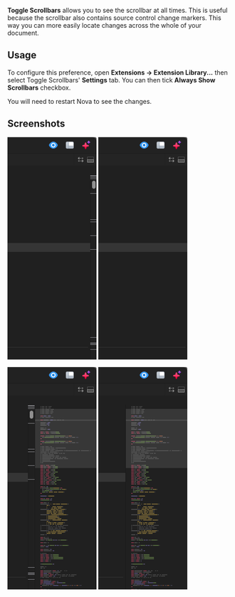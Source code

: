 **Toggle Scrollbars** allows you to see the scrollbar at all times. This is useful because the scrollbar also contains source control change markers. This way you can more easily locate changes across the whole of your document.

## Usage

To configure this preference, open **Extensions → Extension Library...** then select Toggle Scrollbars' **Settings** tab. You can then tick **Always Show Scrollbars** checkbox.

You will need to restart Nova to see the changes.

## Screenshots

![on-off](https://raw.githubusercontent.com/gingerbeardman/Always-Show-Scrollbars/refs/heads/main/scrollbars-on-minimap-off.png) ![off-off](https://raw.githubusercontent.com/gingerbeardman/Always-Show-Scrollbars/refs/heads/main/scrollbars-off-minimap-off.png) 

![on-on](https://raw.githubusercontent.com/gingerbeardman/Always-Show-Scrollbars/refs/heads/main/scrollbars-on-minimap-on.png) ![off-on](https://raw.githubusercontent.com/gingerbeardman/Always-Show-Scrollbars/refs/heads/main/scrollbars-off-minimap-on.png)
